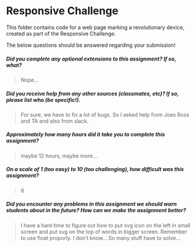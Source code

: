 # Responsive Challenge

This folder contains code for a web page marking a revolutionary device, created as part of the Responsive Challenge.

The below questions should be answered regarding your submission!

##### Did you complete any optional extensions to this assignment? If so, what? #####
> Nope...


##### Did you receive help from any other sources (classmates, etc)? If so, please list who (be specific!). #####
> For sure, we have to fix a lot of bugs. So I asked help from Joes Ross and TA and also from slack.


##### Approximately how many hours did it take you to complete this assignment? #####
> maybe 12 hours, maybe more...
##### On a scale of 1 (too easy) to 10 (too challenging), how difficult was this assignment? #####
> 6


##### Did you encounter any problems in this assignment we should warn students about in the future? How can we make the assignment better? #####
> I have a hard time to figure out how to put svg icon on the left in small screen and put svg on the top of words in bigger screen. Remember to use float proporly. I don't know... So many stuff have to solve...
